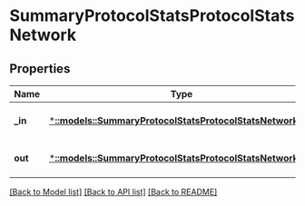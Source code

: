 # SummaryProtocolStatsProtocolStatsNetwork

## Properties
Name | Type | Description | Notes
------------ | ------------- | ------------- | -------------
**_in** | [***::models::SummaryProtocolStatsProtocolStatsNetworkIn**](SummaryProtocolStatsProtocol-StatsNetworkIn.md) |  | [optional] [default to null]
**out** | [***::models::SummaryProtocolStatsProtocolStatsNetworkOut**](SummaryProtocolStatsProtocol-StatsNetworkOut.md) |  | [optional] [default to null]

[[Back to Model list]](../README.md#documentation-for-models) [[Back to API list]](../README.md#documentation-for-api-endpoints) [[Back to README]](../README.md)


